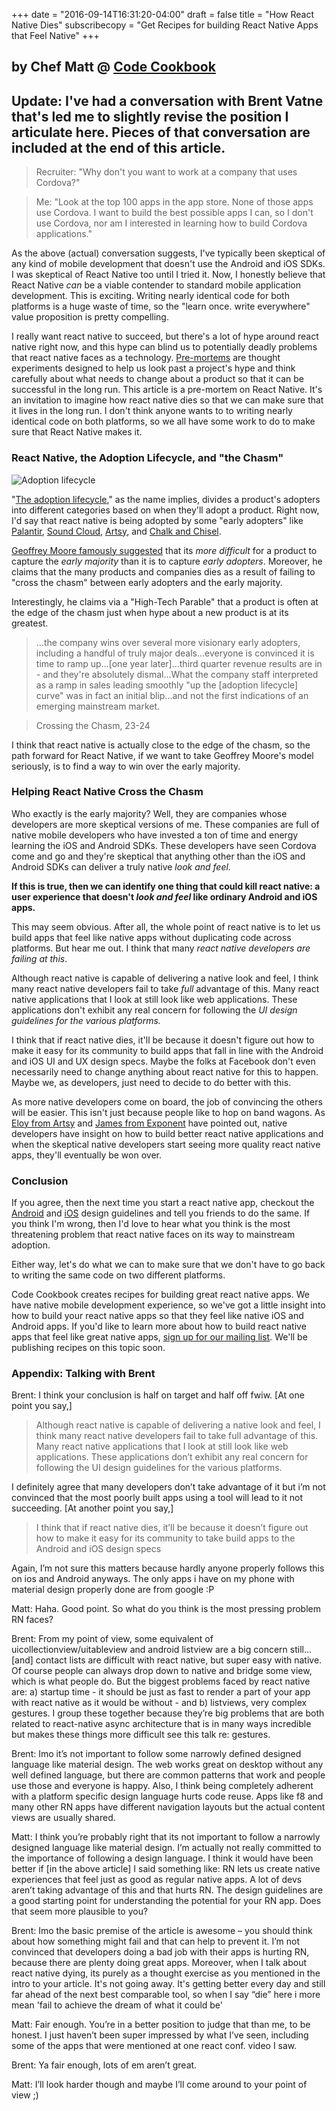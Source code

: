 +++
date = "2016-09-14T16:31:20-04:00"
draft = false
title = "How React Native Dies"
subscribecopy = "Get Recipes for building React Native Apps that Feel Native"
+++

## by Chef Matt @ [Code Cookbook](http://codecookbook.co)

## Update: I've had a conversation with Brent Vatne that's led me to slightly revise the position I articulate here. Pieces of that conversation are included at the end of this article.

>Recruiter: "Why don't you want to work at a company that uses Cordova?"

>Me: "Look at the top 100 apps in the app store. None of those apps use Cordova. I want to build the best possible apps I can, so I don't use Cordova, nor am I interested in learning how to build Cordova applications."

As the above (actual) conversation suggests, I've typically been skeptical of any kind of mobile development that doesn't use the Android and iOS SDKs. I was skeptical of React Native too until I tried it. Now, I honestly believe that React Native *can* be a viable contender to standard mobile application development. This is exciting. Writing nearly identical code for both platforms is a huge waste of time, so the "learn once. write everywhere" value proposition is pretty compelling.

I really want react native to succeed, but there's a lot of hype around react native right now, and this hype can blind us to potentially deadly problems that react native faces as a technology. [Pre-mortems](https://hbr.org/2007/09/performing-a-project-premortem) are thought experiments designed to help us look past a project's hype and think carefully about what needs to change about a product so that it can be successful in the long run. This article is a pre-mortem on React Native. It's an invitation to imagine how react native dies so that we can make sure that it lives in the long run. I don't think anyone wants to to writing nearly identical code on both platforms, so we all have some work to do to make sure that React Native makes it.

### React Native, the Adoption Lifecycle, and "the Chasm"

![Adoption lifecycle](/img/adoption-lifecycle.png)

"[The adoption lifecycle](https://en.wikipedia.org/wiki/Technology_adoption_life_cycle)," as the name implies, divides a product's adopters into different categories based on when they'll adopt a product. Right now, I'd say that react native is being adopted by some "early adopters" like [Palantir](https://medium.com/@clayallsopp/react-native-in-production-2b3c6e6078ad#.bh69dkdlp), [Sound Cloud](https://developers.soundcloud.com/blog/react-native-at-soundcloud), [Artsy](http://artsy.github.io/blog/2016/08/15/React-Native-at-Artsy), and [Chalk and Chisel](https://chalkchisel.com/blog/ios-developer-react-native).

[Geoffrey Moore famously suggested](https://en.wikipedia.org/wiki/Crossing_the_Chasm) that its *more difficult* for a product to capture the *early majority* than it is to capture *early adopters*. Moreover, he claims that the many products and companies dies as a result of failing to "cross the chasm" between early adopters and the early majority.

Interestingly, he claims via a "High-Tech Parable" that a product is often at the edge of the chasm just when hype about a new product is at its greatest.

>...the company wins over several more visionary early adopters, including a handful of truly major deals...everyone is convinced it is time to ramp up...[one year later]...third quarter revenue results are in - and they're absolutely dismal...What the company staff interpreted as a ramp in sales leading smoothly "up the [adoption lifecycle] curve" was in fact an initial blip...and not the first indications of an emerging mainstream market.

> Crossing the Chasm, 23-24


I think that react native is actually close to the edge of the chasm, so the path forward for React Native, if we want to take Geoffrey Moore's model seriously, is to find a way to win over the early majority.

### Helping React Native Cross the Chasm

Who exactly is the early majority? Well, they are companies whose developers are more skeptical versions of me. These companies are full of native mobile developers who have invested a ton of time and energy learning the iOS and Android SDKs. These developers have seen Cordova come and go and they're skeptical that anything other than the iOS and Android SDKs can deliver a truly native *look and feel.*

**If this is true, then we can identify one thing that could kill react native: a user experience that doesn't *look and feel* like ordinary Android and iOS apps.**

This may seem obvious. After all, the whole point of react native is to let us build apps that feel like native apps without duplicating code across platforms. But hear me out. I think that many *react native developers are failing at this*.

Although react native is capable of delivering a native look and feel, I think many react native developers fail to take *full* advantage of this. Many react native applications that I look at still look like web applications. These applications don't exhibit any real concern for following the *UI design guidelines for the various platforms.*

I think that if react native dies, it'll be because it doesn't figure out how to make it easy for its community to build apps that fall in line with the Android and iOS UI and UX design specs. Maybe the folks at Facebook don't even necessarily need to change anything about react native for this to happen. Maybe we, as developers, just need to decide to do better with this.

As more native developers come on board, the job of convincing the others will be easier. This isn't just because people like to hop on band wagons. As [Eloy from Artsy](http://artsy.github.io/blog/2016/08/15/React-Native-at-Artsy/) and [James from Exponent](https://www.youtube.com/watch?v=2Zthnq-hIXA) have pointed out, native developers have insight on how to build better react native applications and when the skeptical native developers start seeing more quality react native apps, they'll eventually be won over.

### Conclusion

If you agree, then the next time you start a react native app, checkout the [Android](https://material.google.com/) and [iOS](https://developer.apple.com/ios/human-interface-guidelines/) design guidelines and tell you friends to do the same. If you think I'm wrong, then I'd love to hear what you think is the most threatening problem that react native faces on its way to mainstream adoption.

Either way, let's do what we can to make sure that we don't have to go back to writing the same code on two different platforms.

Code Cookbook creates recipes for building great react native apps. We have native mobile development experience, so we've got a little insight into how to build your react native apps so that they feel like native iOS and Android apps. If you'd like to learn more about how to build react native apps that feel like great native apps, [sign up for our mailing list](#contact). We'll be publishing recipes on this topic soon.

### Appendix: Talking with Brent

Brent: I think your conclusion is half on target and half off fwiw. [At one point you say,]

>Although react native is capable of delivering a native look and feel, I think many react native developers fail to take full advantage of this. Many react native applications that I look at still look like web applications. These applications don’t exhibit any real concern for following the UI design guidelines for the various platforms.

I definitely agree that many developers don’t take advantage of it but i’m not convinced that the most poorly built apps using a tool will lead to it not succeeding. [At another point you say,]

>I think that if react native dies, it’ll be because it doesn’t figure out how to make it easy for its community to take build apps to the Android and iOS design specs

Again, I’m not sure this matters because hardly anyone properly follows this on ios and Android anyways. The only apps i have on my phone with material design properly done are from google :P

Matt: Haha. Good point. So what do you think is the most pressing problem RN faces?

Brent: From my point of view, some equivalent of uicollectionview/uitableview and android listview are a big concern still…[and] contact lists are difficult with react native, but super easy with native. Of course people can always drop down to native and bridge some view, which is what people do. But the biggest problems faced by react native are: a) startup time - it should be just as fast to render a part of your app with react native as it would be without - and b) listviews, very complex gestures. I group these together because they’re big problems that are both related to react-native async architecture that is in many ways incredible but makes these things more difficult see this talk re: gestures.

Brent: Imo it’s not important to follow some narrowly defined designed language like material design. The web works great on desktop without any well defined language, but there are common patterns that work and people use those and everyone is happy. Also, I think being completely adherent with a platform specific design language hurts code reuse. Apps like f8 and many other RN apps have different navigation layouts but the actual content views are usually shared.

Matt: I think you’re probably right that its not important to follow a narrowly designed language like material design. I’m actually not really committed to the importance of following a design language. I think it would have been better if [in the above article] I said something like: RN lets us create native experiences that feel just as good as regular native apps. A lot of devs aren’t taking advantage of this and that hurts RN. The design guidelines are a good starting point for understanding the potential for your RN app. Does that seem more plausible to you?

Brent: Imo the basic premise of the article is awesome – you should think about how something might fail and that can help to prevent it. I’m not convinced that developers doing a bad job with their apps is hurting RN, because there are plenty doing great apps. Moreover, when I talk about react native dying, its purely as a thought exercise as you mentioned in the intro to your article. It's not going away. It's getting better every day and still far ahead of the next best comparable tool, so when I say “die” here i more mean 'fail to achieve the dream of what it could be'

Matt: Fair enough. You’re in a better position to judge that than me, to be honest. I just haven’t been super impressed by what I’ve seen, including some of the apps that were mentioned at one react conf. video I saw.

Brent: Ya fair enough, lots of em aren’t great.

Matt: I’ll look harder though and maybe I’ll come around to your point of view ;)